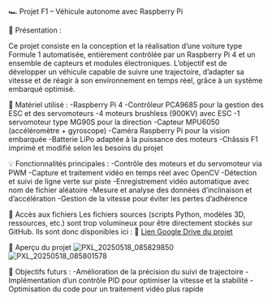 🏎️ Projet F1 – Véhicule autonome avec Raspberry Pi

📌 Présentation :

Ce projet consiste en la conception et la réalisation d’une voiture type Formule 1 automatisée, entièrement contrôlée par un Raspberry Pi 4 et un ensemble de capteurs et modules électroniques.
L’objectif est de développer un véhicule capable de suivre une trajectoire, d’adapter sa vitesse et de réagir à son environnement en temps réel, grâce à un système embarqué optimisé.

🔧 Matériel utilisé :
-Raspberry Pi 4
-Contrôleur PCA9685 pour la gestion des ESC et des servomoteurs
-4 moteurs brushless (900KV) avec ESC
-1 servomoteur type MG90S pour la direction
-Capteur MPU6050 (accéléromètre + gyroscope)
-Caméra Raspberry Pi pour la vision embarquée
-Batterie LiPo adaptée à la puissance des moteurs
-Châssis F1 imprimé et modifié selon les besoins du projet

💡 Fonctionnalités principales :
-Contrôle des moteurs et du servomoteur via PWM
-Capture et traitement vidéo en temps réel avec OpenCV
-Détection et suivi de ligne verte sur piste
-Enregistrement vidéo automatique avec nom de fichier aléatoire
-Mesure et analyse des données d’inclinaison et d’accélération
-Gestion de la vitesse pour éviter les pertes d’adhérence

📂 Accès aux fichiers
Les fichiers sources (scripts Python, modèles 3D, ressources, etc.) sont trop volumineux pour être directement stockés sur GitHub.
Ils sont donc disponibles ici :
🔗 [Lien Google Drive du projet](https://drive.google.com/drive/folders/1nREtiOmOfcD-Jraa-cMsiBzIbDaQVjIX)



📸 Aperçu du projet
![PXL_20250518_085829850](https://github.com/user-attachments/assets/e0245448-27b5-4635-8292-e2bbc4c0118c)
![PXL_20250518_085801578](https://github.com/user-attachments/assets/4ba6caaa-c8bd-4048-8d09-aca85b206233)

🚀 Objectifs futurs :
-Amélioration de la précision du suivi de trajectoire
-Implémentation d’un contrôle PID pour optimiser la vitesse et la stabilité
-Optimisation du code pour un traitement vidéo plus rapide
